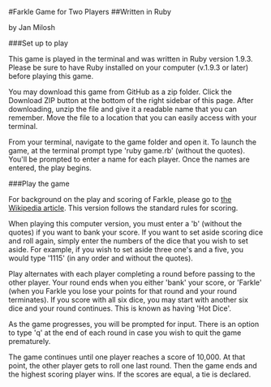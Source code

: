 #Farkle Game for Two Players
##Written in Ruby

by Jan Milosh

###Set up to play

This game is played in the terminal and was written in Ruby version 1.9.3. Please be sure to have Ruby installed on your computer (v.1.9.3 or later) before playing this game.

You may download this game from GitHub as a zip folder. Click the Download ZIP button at the bottom of the right sidebar of this page. After downloading, unzip the file and give it a readable name that you can remember. Move the file to a location that you can easily access with your terminal.

From your terminal, navigate to the game folder and open it. To launch the game, at the terminal prompt type 'ruby game.rb' (without the quotes). You'll be prompted to enter a name for each player. Once the names are entered, the play begins.

###Play the game

For background on the play and scoring of Farkle, please go to [the Wikipedia article](http://en.wikipedia.org/wiki/Farkle "Farkle play and rules"). This version follows the standard rules for scoring.

When playing this computer version, you must enter a 'b' (without the quotes) if you want to bank your score. If you want to set aside scoring dice and roll again, simply enter the numbers of the dice that you wish to set aside. For example, if you wish to set aside three one's and a five, you would type '1115' (in any order and without the quotes).

Play alternates with each player completing a round before passing to the other player. Your round ends when you either 'bank' your score, or 'Farkle' (when you Farkle you lose your points for that round and your round terminates). If you score with all six dice, you may start with another six dice and your round continues. This is known as having 'Hot Dice'.

As the game progresses, you will be prompted for input. There is an option to type 'q' at the end of each round in case you wish to quit the game prematurely.

The game continues until one player reaches a score of 10,000. At that point, the other player gets to roll one last round. Then the game ends and the highest scoring player wins. If the scores are equal, a tie is declared.

